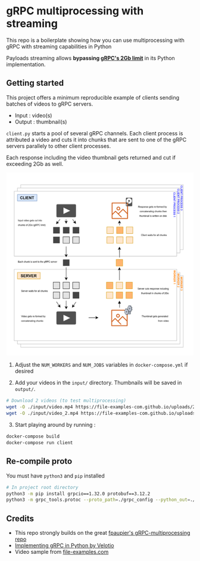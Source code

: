 # gRPC multiprocessing with streaming

This repo is a boilerplate showing how you can use multiprocessing with gRPC with streaming capabilities in Python

Payloads streaming allows **bypassing [gRPC's 2Gb limit](https://stackoverflow.com/questions/34128872/google-protobuf-maximum-size)** in its Python implementation.

## Getting started

This project offers a minimum reproducible example of clients sending batches of videos to gRPC servers.

- Input : video(s)
- Output : thumbnail(s)

`client.py` starts a pool of several gRPC channels. Each client process is attributed a video and cuts it into chunks that are sent to one of the gRPC servers parallely to other client processes.

Each response including the video thumbnail gets returned and cut if exceeding 2Gb as well.

<div style="text-align:center"><img src="./flow.png" /></div>

1. Adjust the `NUM_WORKERS` and `NUM_JOBS` variables in `docker-compose.yml` if desired

2. Add your videos in the `input/` directory. Thumbnails will be saved in `output/`.

  ```bash
  # Download 2 videos (to test multiprocessing)
  wget -O ./input/video.mp4 https://file-examples-com.github.io/uploads/2017/04/file_example_MP4_640_3MG.mp4
  wget -O ./input/video_2.mp4 https://file-examples-com.github.io/uploads/2017/04/file_example_MP4_640_3MG.mp4
  ```

3. Start playing around by running :

  ```bash
  docker-compose build
  docker-compose run client
  ```

## Re-compile proto

You must have `python3` and `pip` installed

```bash
# In project root directory
python3 -m pip install grpcio==1.32.0 protobuf==3.12.2
python3 -m grpc_tools.protoc --proto_path=./grpc_config --python_out=./grpc_config --grpc_python_out=./grpc_config ./grpc_config/video_thumbnail.proto
```

## Credits

- This repo strongly builds on the great [fpaupier's gRPC-multiprocessing repo](https://github.com/fpaupier/gRPC-multiprocessing)
- [Implementing gRPC in Python by Velotio](https://www.velotio.com/engineering-blog/grpc-implementation-using-python)
- Video sample from [file-examples.com](https://file-examples.com/index.php/sample-video-files/)
